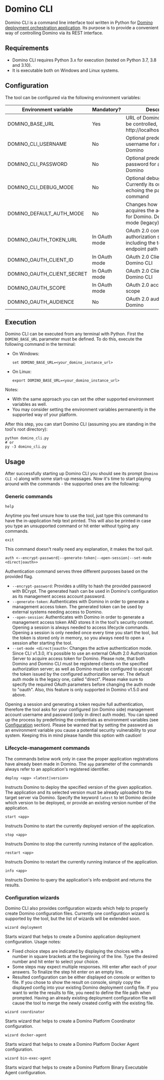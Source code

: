 # Domino CLI

Domino CLI is a command line interface tool written in Python for 
[Domino deployment orchestration application](https://github.com/petersmith-hun/domino-deployment-orchestration).
Its purpose is to provide a convenient way of controlling Domino via its REST interface.

## Requirements

* Domino CLI requires Python 3.x for execution (tested on Python 3.7, 3.8 and 3.10).
* It is executable both on Windows and Linux systems.

## Configuration

The tool can be configured via the following environment variables:

| Environment variable       | Mandatory?    | Description                                                                                   |
|----------------------------|---------------|-----------------------------------------------------------------------------------------------|
| DOMINO_BASE_URL            | Yes           | URL of Domino instance to be controlled, e.g. http://localhost:8080/domino                    |
| DOMINO_CLI_USERNAME        | No            | Optional predefined username for accessing Domino                                             |
| DOMINO_CLI_PASSWORD        | No            | Optional predefined password for accessing Domino                                             |
| DOMINO_CLI_DEBUG_MODE      | No            | Optional debug switch. Currently its only effect is echoing the parsed command                |
| DOMINO_DEFAULT_AUTH_MODE   | No            | Changes how Domino CLI acquires the access token for Domino. Defaults to direct mode (legacy) |
| DOMINO_OAUTH_TOKEN_URL     | In OAuth mode | OAuth 2.0 compliant authorization server address, including the token request endpoint path   |
| DOMINO_OAUTH_CLIENT_ID     | In OAuth mode | OAuth 2.0 Client ID of Domino CLI                                                             |
| DOMINO_OAUTH_CLIENT_SECRET | In OAuth mode | OAuth 2.0 Client Secret of Domino CLI                                                         |
| DOMINO_OAUTH_SCOPE         | In OAuth mode | OAuth 2.0 access token scope                                                                  |                                                                                         
| DOMINO_OAUTH_AUDIENCE      | No            | OAuth 2.0 audience of Domino                                                                  |

## Execution

Domino CLI can be executed from any terminal with Python. First the `DOMINO_BASE_URL` parameter must be defined.
To do this, execute the following command in the terminal:

* On Windows:
    ```
    set DOMINO_BASE_URL=<your_domino_instance_url>
    ```
* On Linux:
    ```
    export DOMINO_BASE_URL=<your_domino_instance_url>
    ```

Notes:
* With the same approach you can set the other supported environment variables as well.
* You may consider setting the environment variables permanently in the supported way of your platform. 

After this step, you can start Domino CLI (assuming you are standing in the tool's root directory):
```
python domino_cli.py
# or
py -3 domino_cli.py
```

## Usage
After successfully starting up Domino CLI you should see its prompt (`Domino CLI >`) along with some start-up messages.
Now it's time to start playing around with the commands - the supported ones are the following:

### Generic commands

```
help
```
Anytime you feel unsure how to use the tool, just type this command to have the in-application help text printed.
This will also be printed in case you type an unsupported command or hit enter without typing any commands.

```
exit
```
This command doesn't really need any explanation, it makes the tool quit.

```
auth <--encrypt-password|--generate-token|--open-session|--set-mode <direct|oauth>>
```
Authentication command serves three different purposes based on the provided flag.
* `--encrypt-password`: Provides a utility to hash the provided password with BCrypt.
    The generated hash can be used in Domino's configuration as its management access account password.
* `--generate-token`: Authenticates with Domino in order to generate a management access token.
    The generated token can be used by external systems needing access to Domino.
* `--open-session`: Authenticates with Domino in order to generate a management access token AND
    stores it in the tool's security context. Opening a session is always needed to access lifecycle commands.
    Opening a session is only needed once every time you start the tool, but the token is stored only in memory,
    so you always need to open a session after starting the tool.
* `--set-mode <direct|oauth>`: Changes the active authentication mode. Since CLI v1.3.0, it's possible to use an
    external OAuth 2.0 Authorization Server to acquire access token for Domino. Please note, that both Domino and
    Domino CLI must be registered clients on the specified authorization server; as well as Domino must be configured
    to accept the token issued by the configured authorization server. The default auth mode is the legacy one,
    called "direct". Please make sure to specify the required OAuth parameters before changing the auth mode to "oauth".
    Also, this feature is only supported in Domino v1.5.0 and above.
    
Opening a session and generating a token require full authentication, therefore the tool asks for your configured 
(on Domino side) management account username and password (only in direct auth mode). You can speed up the process by 
predefining the credentials as environment variables (see [Configuration](#configuration) section). Please be warned 
that by setting the password as an environment variable you cause a potential security vulnerability to your system. 
Keeping this in mind please handle this option with caution!

### Lifecycle-management commands

The commands below work only in case the proper application registrations have already been made in Domino.
The `app` parameter of the commands always refer to an application's registered identifier.

```
deploy <app> <latest|version>
```
Instructs Domino to deploy the specified version of the given application. The application and its selected version 
must be already uploaded to the target server via Domino. Specify the keyword `latest` to let Domino decide which 
version to be deployed, or provide an existing version number of the application.

```
start <app>
```
Instructs Domino to start the currently deployed version of the application.

```
stop <app>
```
Instructs Domino to stop the currently running instance of the application.

```
restart <app>
```
Instructs Domino to restart the currently running instance of the application.

```
info <app>
```
Instructs Domino to query the application's info endpoint and returns the results.

### Configuration wizards

Domino CLI also provides configuration wizards which help to properly create Domino configuration files.
Currently one configuration wizard is supported by the tool, but the list of wizards will be extended soon.

```
wizard deployment
```
Starts wizard that helps to create a Domino application deployment configuration. Usage notes:
* Fixed choice steps are indicated by displaying the choices with a number in square brackets at the beginning
of the line. Type the desired number and hit enter to select your choice.
* Some steps may expect multiple responses. Hit enter after each of your answers. To finalize the step hit enter
on an empty line.
* Resulted configuration can be either displayed on console or written to file. If you chose to show the result
on console, simply copy the displayed config into your existing Domino deployment config file. If you want to 
write the results to file, you need to define the file path when prompted. Having an already existing deployment
configuration file will cause the tool to merge the newly created config with the existing file.

```
wizard coordinator
```
Starts wizard that helps to create a Domino Platform Coordinator configuration.
```
wizard docker-agent
```
Starts wizard that helps to create a Domino Platform Docker Agent configuration.
```
wizard bin-exec-agent
```
Starts wizard that helps to create a Domino Platform Binary Executable Agent configuration.
